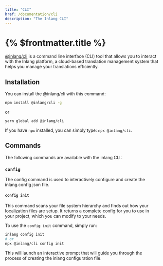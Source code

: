 ```yaml
---
title: "CLI"
href: /documentation/cli
description: "The Inlang CLI"
---
```


# {% $frontmatter.title %}

[@inlang/cli](https://github.com/inlang/inlang/tree/main/source-code/cli) is a command line interface (CLI) tool that allows you to interact with the Inlang platform, a cloud-based translation management system that helps you manage your translations efficiently.

## Installation

You can install the @inlang/cli with this command:

```sh
npm install @inlang/cli -g
```

or

```sh
yarn global add @inlang/cli
```

If you have `npx` installed, you can simply type: `npx @inlang/cli`.

## Commands

The following commands are available with the inlang CLI:

### `config`

The config command is used to interactively configure and create the inlang.config.json file.

#### `config init`

This command scans your file system hierarchy and finds out how your localization files are setup.
It returns a complete config for you to use in your project, which you can modify to your needs.

To use the `config init` command, simply run:

```sh
inlang config init
# or
npx @inlang/cli config init
```

This will launch an interactive prompt that will guide you through the process of creating the inlang configuration file.

